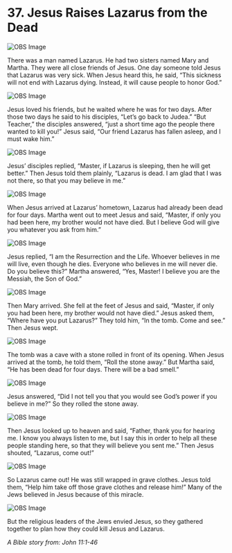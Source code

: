 # 37. Jesus Raises Lazarus from the Dead

![OBS Image](https://cdn.door43.org/obs/jpg/360px/obs-en-37-01.jpg)

There was a man named Lazarus. He had two sisters named Mary and Martha. They were all close friends of Jesus. One day someone told Jesus that Lazarus was very sick. When Jesus heard this, he said, “This sickness will not end with Lazarus dying. Instead, it will cause people to honor God.”

![OBS Image](https://cdn.door43.org/obs/jpg/360px/obs-en-37-02.jpg)

Jesus loved his friends, but he waited where he was for two days. After those two days he said to his disciples, “Let’s go back to Judea.” “But Teacher,” the disciples answered, “just a short time ago the people there wanted to kill you!” Jesus said, “Our friend Lazarus has fallen asleep, and I must wake him.”

![OBS Image](https://cdn.door43.org/obs/jpg/360px/obs-en-37-03.jpg)

Jesus’ disciples replied, “Master, if Lazarus is sleeping, then he will get better.” Then Jesus told them plainly, “Lazarus is dead. I am glad that I was not there, so that you may believe in me.”

![OBS Image](https://cdn.door43.org/obs/jpg/360px/obs-en-37-04.jpg)

When Jesus arrived at Lazarus’ hometown, Lazarus had already been dead for four days. Martha went out to meet Jesus and said, “Master, if only you had been here, my brother would not have died. But I believe God will give you whatever you ask from him.”

![OBS Image](https://cdn.door43.org/obs/jpg/360px/obs-en-37-05.jpg)

Jesus replied, “I am the Resurrection and the Life. Whoever believes in me will live, even though he dies. Everyone who believes in me will never die. Do you believe this?” Martha answered, “Yes, Master! I believe you are the Messiah, the Son of God.”

![OBS Image](https://cdn.door43.org/obs/jpg/360px/obs-en-37-06.jpg)

Then Mary arrived. She fell at the feet of Jesus and said, “Master, if only you had been here, my brother would not have died.” Jesus asked them, “Where have you put Lazarus?” They told him, “In the tomb. Come and see.” Then Jesus wept.

![OBS Image](https://cdn.door43.org/obs/jpg/360px/obs-en-37-07.jpg)

The tomb was a cave with a stone rolled in front of its opening. When Jesus arrived at the tomb, he told them, “Roll the stone away.” But Martha said, “He has been dead for four days. There will be a bad smell.”

![OBS Image](https://cdn.door43.org/obs/jpg/360px/obs-en-37-08.jpg)

Jesus answered, “Did I not tell you that you would see God’s power if you believe in me?” So they rolled the stone away.

![OBS Image](https://cdn.door43.org/obs/jpg/360px/obs-en-37-09.jpg)

Then Jesus looked up to heaven and said, “Father, thank you for hearing me. I know you always listen to me, but I say this in order to help all these people standing here, so that they will believe you sent me.” Then Jesus shouted, “Lazarus, come out!”

![OBS Image](https://cdn.door43.org/obs/jpg/360px/obs-en-37-10.jpg)

So Lazarus came out! He was still wrapped in grave clothes. Jesus told them, “Help him take off those grave clothes and release him!” Many of the Jews believed in Jesus because of this miracle.

![OBS Image](https://cdn.door43.org/obs/jpg/360px/obs-en-37-11.jpg)

But the religious leaders of the Jews envied Jesus, so they gathered together to plan how they could kill Jesus and Lazarus.

_A Bible story from: John 11:1-46_
